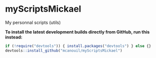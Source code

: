 myScriptsMickael
================

My personnal scripts (utils)

**To install the latest development builds directly from GitHub, run this instead:**
```r
if (!require("devtools")) { install.packages("devtools") } else {}
devtools::install_github("mcanouil/myScriptsMickael")
```